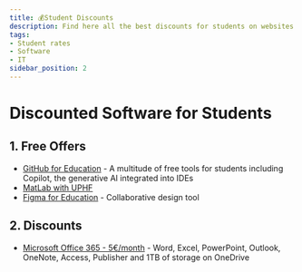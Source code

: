 ```yaml
---
title: 💰Student Discounts
description: Find here all the best discounts for students on websites and software
tags:
- Student rates
- Software
- IT
sidebar_position: 2
---
```


# Discounted Software for Students

## 1. Free Offers
- [GitHub for Education](https://education.github.com/pack) - A multitude of free tools for students including Copilot, the generative AI integrated into IDEs
- [MatLab with UPHF](https://www.uphf.fr/wiki/doku.php/outils/recherche/matlab)
- [Figma for Education](https://www.figma.com/fr/education/) - Collaborative design tool


## 2. Discounts
- [Microsoft Office 365 - 5€/month](https://www.microsoft.com/fr-fr/microsoft-365/college-student-pricing) - Word, Excel, PowerPoint, Outlook, OneNote, Access, Publisher and 1TB of storage on OneDrive

